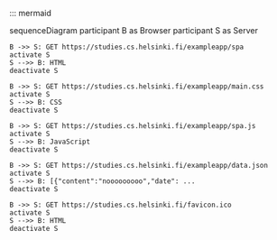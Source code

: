 ::: mermaid

sequenceDiagram
    participant B as Browser
    participant S as Server

    B ->> S: GET https://studies.cs.helsinki.fi/exampleapp/spa
    activate S
    S -->> B: HTML
    deactivate S

    B ->> S: GET https://studies.cs.helsinki.fi/exampleapp/main.css 
    activate S
    S -->> B: CSS 
    deactivate S

    B ->> S: GET https://studies.cs.helsinki.fi/exampleapp/spa.js
    activate S
    S -->> B: JavaScript 
    deactivate S

    B ->> S: GET https://studies.cs.helsinki.fi/exampleapp/data.json
    activate S
    S -->> B: [{"content":"nooooooooo","date": ...
    deactivate S

    B ->> S: GET https://studies.cs.helsinki.fi/favicon.ico
    activate S
    S -->> B: HTML
    deactivate S
